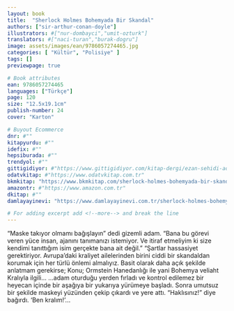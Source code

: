 ```yaml
---
layout: book
title:  "Sherlock Holmes Bohemyada Bir Skandal"
authors: ["sir-arthur-conan-doyle"]
illustrators: #["nur-dombayci","umit-ozturk"]
translators: #["naci-turan","burak-dogru"]
image: assets/images/ean/9786057274465.jpg
categories: [ "Kültür", "Polisiye" ]
tags: []
previewpage: true

# Book attributes
ean: 9786057274465
languages: ["Türkçe"]
page: 120
size: "12.5x19.1cm"
publish-number: 24
cover: "Karton"

# Buyout Ecommerce
dnr: #""
kitapyurdu: #""
idefix: #""
hepsiburada: #""
trendyol: #""
gittigidiyor: #"https://www.gittigidiyor.com/kitap-dergi/ezan-sehidi-adnan-menderes_pdp_732728793"
odatvkitap: #"https://www.odatvkitap.com.tr"
bkmkitap: "https://www.bkmkitap.com/sherlock-holmes-bohemyada-bir-skandal"
amazontr: #"https://www.amazon.com.tr"
dkitap: #""
damlayayinevi: "https://www.damlayayinevi.com.tr/sherlock-holmes-bohemya-da-bir-skandal"

# For adding excerpt add <!--more--> and break the line
---
```

“Maske takıyor olmamı bağışlayın” dedi gizemli adam. “Bana bu görevi veren yüce insan, ajanını tanımanızı istemiyor. Ve itiraf etmeliyim ki size kendimi tanıttığım isim gerçekte bana ait değil.”
“Şartlar hassasiyet gerektiriyor. Avrupa’daki kraliyet ailelerinden birini ciddi bir skandaldan korumak için her türlü önlemi almalıyız. Basit olarak daha açık şekilde anlatmam gerekirse; Konu; Ormstein Hanedanlığı ile yani Bohemya veliaht Kralıyla ilgili...
...adam oturduğu yerden fırladı ve kontrol edilemez bir heyecan içinde bir aşağıya bir yukarıya yürümeye başladı. Sonra umutsuz bir şekilde maskeyi yüzünden çekip çıkardı ve yere attı. “Haklısınız!” diye bağırdı.
‘Ben kralım!’...


<!--more--> 